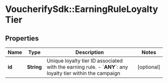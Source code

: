 # VoucherifySdk::EarningRuleLoyaltyTier

## Properties

| Name | Type | Description | Notes |
| ---- | ---- | ----------- | ----- |
| **id** | **String** | Unique loyalty tier ID associated with the earning rule.      - &#x60;__ANY__&#x60;: any loyalty tier within the campaign | [optional] |

